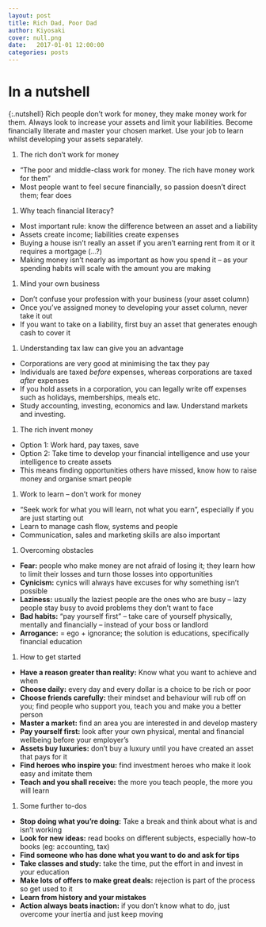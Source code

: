 ```yaml
---
layout: post
title: Rich Dad, Poor Dad
author: Kiyosaki
cover: null.png
date:   2017-01-01 12:00:00
categories: posts
---
```


# In a nutshell

{:.nutshell}
Rich people don’t work for money, they make money work for them. Always
look to increase your assets and limit your liabilities. Become
financially literate and master your chosen market. Use your job to
learn whilst developing your assets separately.

1.  The rich don’t work for money
-   “The poor and middle-class work for money. The rich have money work
    for them”
-   Most people want to feel secure financially, so passion doesn’t
    direct them; fear does

1.  Why teach financial literacy?
-   Most important rule: know the difference between an asset and a
    liability
-   Assets create income; liabilities create expenses
-   Buying a house isn’t really an asset if you aren’t earning rent from
    it or it requires a mortgage (…?)
-   Making money isn’t nearly as important as how you spend it – as your
    spending habits will scale with the amount you are making

1.  Mind your own business
-   Don’t confuse your profession with your business (your asset column)
-   Once you’ve assigned money to developing your asset column, never
    take it out
-   If you want to take on a liability, first buy an asset that
    generates enough cash to cover it

1.  Understanding tax law can give you an advantage
-   Corporations are very good at minimising the tax they pay
-   Individuals are taxed *before* expenses, whereas corporations are
    taxed *after* expenses
-   If you hold assets in a corporation, you can legally write off
    expenses such as holidays, memberships, meals etc.
-   Study accounting, investing, economics and law. Understand markets
    and investing.

1.  The rich invent money
-   Option 1: Work hard, pay taxes, save
-   Option 2: Take time to develop your financial intelligence and use
    your intelligence to create assets
-   This means finding opportunities others have missed, know how to
    raise money and organise smart people

1.  Work to learn – don’t work for money
-   “Seek work for what you will learn, not what you earn”, especially
    if you are just starting out
-   Learn to manage cash flow, systems and people
-   Communication, sales and marketing skills are also important

1.  Overcoming obstacles
-   **Fear:** people who make money are not afraid of losing it; they
    learn how to limit their losses and turn those losses into
    opportunities
-   **Cynicism:** cynics will always have excuses for why something
    isn’t possible
-   **Laziness:** usually the laziest people are the ones who are busy –
    lazy people stay busy to avoid problems they don’t want to face
-   **Bad habits:** “pay yourself first” – take care of yourself
    physically, mentally and financially – instead of your boss or
    landlord
-   **Arrogance:** = ego + ignorance; the solution is educations,
    specifically financial education

1.  How to get started
-   **Have a reason greater than reality:** Know what you want to
    achieve and when
-   **Choose daily:** every day and every dollar is a choice to be rich
    or poor
-   **Choose friends carefully:** their mindset and behaviour will rub
    off on you; find people who support you, teach you and make you a
    better person
-   **Master a market:** find an area you are interested in and develop
    mastery
-   **Pay yourself first:** look after your own physical, mental and
    financial wellbeing before your employer’s
-   **Assets buy luxuries:** don’t buy a luxury until you have created
    an asset that pays for it
-   **Find heroes who inspire you:** find investment heroes who make it
    look easy and imitate them
-   **Teach and you shall receive:** the more you teach people, the more
    you will learn

1.  Some further to-dos
-   **Stop doing what you’re doing:** Take a break and think about what
    is and isn’t working
-   **Look for new ideas:** read books on different subjects, especially
    how-to books (eg: accounting, tax)
-   **Find someone who has done what you want to do and ask for tips**
-   **Take classes and study:** take the time, put the effort in and
    invest in your education
-   **Make lots of offers to make great deals:** rejection is part of
    the process so get used to it
-   **Learn from history and your mistakes**
-   **Action always beats inaction:** if you don’t know what to do, just
    overcome your inertia and just keep moving